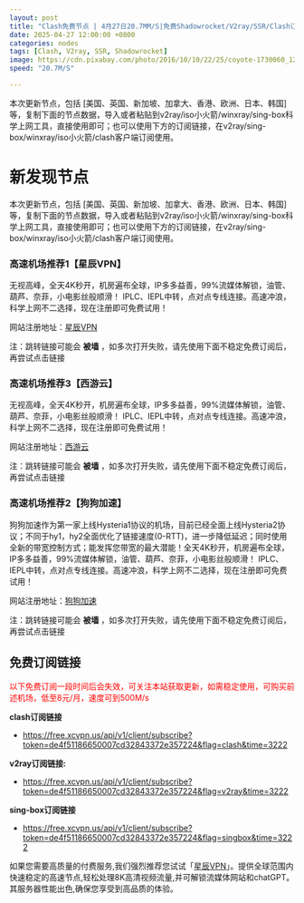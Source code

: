```yaml
---
layout: post
title: "Clash免费节点 | 4月27日20.7MM/S|免费Shadowrocket/V2ray/SSR/Clash订阅节点分享"
date: 2025-04-27 12:00:00 +0800
categories: nodes
tags: [Clash, V2ray, SSR, Shadowrocket]
image: https://cdn.pixabay.com/photo/2016/10/10/22/25/coyote-1730060_1280.jpg
speed: "20.7M/S"

---
```


本次更新节点，包括 [美国、英国、新加坡、加拿大、香港、欧洲、日本、韩国] 等，复制下面的节点数据，导入或者粘贴到v2ray/iso小火箭/winxray/sing-box科学上网工具，直接使用即可；也可以使用下方的订阅链接，在v2ray/sing-box/winxray/iso小火箭/clash客户端订阅使用。


# 新发现节点

本次更新节点，包括 [美国、英国、新加坡、加拿大、香港、欧洲、日本、韩国] 等，复制下面的节点数据，导入或者粘贴到v2ray/iso小火箭/winxray/sing-box科学上网工具，直接使用即可；也可以使用下方的订阅链接，在v2ray/sing-box/winxray/iso小火箭/clash客户端订阅使用。


### 高速机场推荐1【星辰VPN】

无视高峰，全天4K秒开，机房遍布全球，IP多多益善，99%流媒体解锁，油管、葫芦、奈菲，小电影丝般顺滑！ IPLC、IEPL中转，点对点专线连接。高速冲浪，科学上网不二选择，现在注册即可免费试用！

网站注册地址：[星辰VPN](https://168.138.167.139/#/register?code=tpwfnPBH)

注：跳转链接可能会 **被墙** ，如多次打开失败，请先使用下面不稳定免费订阅后，再尝试点击链接

### 高速机场推荐3【西游云】

无视高峰，全天4K秒开，机房遍布全球，IP多多益善，99%流媒体解锁，油管、葫芦、奈菲，小电影丝般顺滑！ IPLC、IEPL中转，点对点专线连接。高速冲浪，科学上网不二选择，现在注册即可免费试用！

网站注册地址：[西游云](https://168.138.167.139/#/register?code=6Cj4yxKm)

注：跳转链接可能会 **被墙** ，如多次打开失败，请先使用下面不稳定免费订阅后，再尝试点击链接


### 高速机场推荐2【狗狗加速】

狗狗加速作为第一家上线Hysteria1协议的机场，目前已经全面上线Hysteria2协议；不同于hy1，hy2全面优化了链接速度(0-RTT)，进一步降低延迟；同时使用全新的带宽控制方式；能发挥您带宽的最大潜能！全天4K秒开，机房遍布全球，IP多多益善，99%流媒体解锁，油管、葫芦、奈菲，小电影丝般顺滑！ IPLC、IEPL中转，点对点专线连接。高速冲浪，科学上网不二选择，现在注册即可免费试用！

网站注册地址：[狗狗加速](https://168.138.167.139/#/register?code=tpwfnPBH)

注：跳转链接可能会 **被墙** ，如多次打开失败，请先使用下面不稳定免费订阅后，再尝试点击链接


## 免费订阅链接

<span style="color:red">以下免费订阅一段时间后会失效，可关注本站获取更新，如需稳定使用，可购买前述机场，低至8元/月，速度可到500M/s</span> 

**clash订阅链接**
 - https://free.xcvpn.us/api/v1/client/subscribe?token=de4f51186650007cd32843372e357224&flag=clash&time=3222

**v2ray订阅链接:**
 - https://free.xcvpn.us/api/v1/client/subscribe?token=de4f51186650007cd32843372e357224&flag=v2ray&time=3222

**sing-box订阅链接**
 - https://free.xcvpn.us/api/v1/client/subscribe?token=de4f51186650007cd32843372e357224&flag=singbox&time=3222





如果您需要高质量的付费服务,我们强烈推荐您试试「[星辰VPN](https://168.138.167.139/#/register?code=tpwfnPBH)」。提供全球范围内快速稳定的高速节点,轻松处理8K高清视频流量,并可解锁流媒体网站和chatGPT。其服务器性能出色,确保您享受到高品质的体验。 
